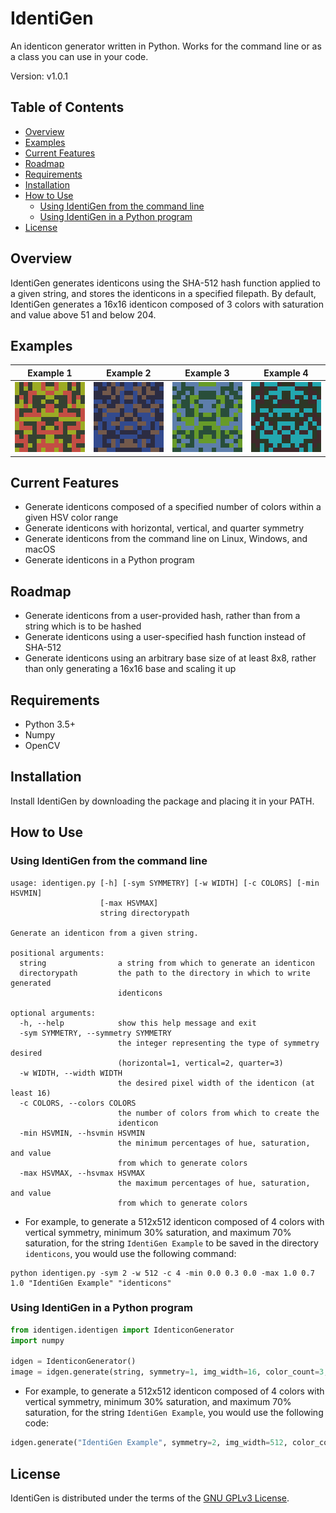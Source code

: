 
# IdentiGen
An identicon generator written in Python. Works for the command line or as a class you can use in your code.

Version: v1.0.1

## Table of Contents
* [Overview](#overview)
* [Examples](#examples)
* [Current Features](#current-features)
* [Roadmap](#roadmap)
* [Requirements](#requirements)
* [Installation](#installation)
* [How to Use](#how-to-use)
  - [Using IdentiGen from the command line](#using-identigen-from-the-command-line)
  - [Using IdentiGen in a Python program](#using-identigen-in-a-python-program)
* [License](#license)

## Overview
IdentiGen generates identicons using the SHA-512 hash function applied to a given string, and stores the identicons in a specified filepath. By default, IdentiGen generates a 16x16 identicon composed of 3 colors with saturation and value above 51 and below 204.

## Examples
Example 1                    | Example 2                    | Example 3                    | Example 4
:---------------------------:|:----------------------------:|:----------------------------:|:---------------------------:
![Example 1](images/ex1.png) | ![Example 2](images/ex2.png) | ![Example 3](images/ex3.png) | ![Example 4](images/ex4.png)

## Current Features
* Generate identicons composed of a specified number of colors within a given HSV color range
* Generate identicons with horizontal, vertical, and quarter symmetry
* Generate identicons from the command line on Linux, Windows, and macOS
* Generate identicons in a Python program

## Roadmap
* Generate identicons from a user-provided hash, rather than from a string which is to be hashed
* Generate identicons using a user-specified hash function instead of SHA-512
* Generate identicons using an arbitrary base size of at least 8x8, rather than only generating a 16x16 base and scaling it up

## Requirements
* Python 3.5+
* Numpy
* OpenCV

## Installation
Install IdentiGen by downloading the package and placing it in your PATH.

## How to Use
### Using IdentiGen from the command line
```
usage: identigen.py [-h] [-sym SYMMETRY] [-w WIDTH] [-c COLORS] [-min HSVMIN]
                    [-max HSVMAX]
                    string directorypath

Generate an identicon from a given string.

positional arguments:
  string                a string from which to generate an identicon
  directorypath         the path to the directory in which to write generated
                        identicons

optional arguments:
  -h, --help            show this help message and exit
  -sym SYMMETRY, --symmetry SYMMETRY
                        the integer representing the type of symmetry desired
                        (horizontal=1, vertical=2, quarter=3)
  -w WIDTH, --width WIDTH
                        the desired pixel width of the identicon (at least 16)
  -c COLORS, --colors COLORS
                        the number of colors from which to create the
                        identicon
  -min HSVMIN, --hsvmin HSVMIN
                        the minimum percentages of hue, saturation, and value
                        from which to generate colors
  -max HSVMAX, --hsvmax HSVMAX
                        the maximum percentages of hue, saturation, and value
                        from which to generate colors
```
* For example, to generate a 512x512 identicon composed of 4 colors with vertical symmetry, minimum 30% saturation, and maximum 70% saturation, for the string ```IdentiGen Example``` to be saved in the directory ```identicons```, you would use the following command:
```
python identigen.py -sym 2 -w 512 -c 4 -min 0.0 0.3 0.0 -max 1.0 0.7 1.0 "IdentiGen Example" "identicons"
```

### Using IdentiGen in a Python program
```python
from identigen.identigen import IdenticonGenerator
import numpy

idgen = IdenticonGenerator()
image = idgen.generate(string, symmetry=1, img_width=16, color_count=3, hsv_percent_min=(0.0, 0.2, 0.2), hsv_percent_max=(1.0, 0.8, 0.8))
```
* For example, to generate a 512x512 identicon composed of 4 colors with vertical symmetry, minimum 30% saturation, and maximum 70% saturation, for the string ```IdentiGen Example```, you would use the following code:
```python
idgen.generate("IdentiGen Example", symmetry=2, img_width=512, color_count=4, hsv_percent_min=(0.0, 0.3, 0.0), hsv_percent_max=(1.0, 0.7, 1.0))
```

## License
IdentiGen is distributed under the terms of the [GNU GPLv3 License](https://choosealicense.com/licenses/gpl-3.0/).
